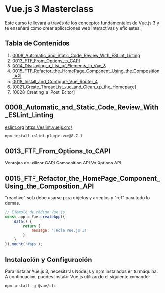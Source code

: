 # Vue.js 3 Masterclass

Este curso te llevará a través de los conceptos fundamentales de Vue.js 3 y te enseñará cómo crear aplicaciones web interactivas y eficientes.

## Tabla de Contenidos

1. [0008_Automatic_and_Static_Code_Review_With_ESLint_Linting](#0008_Automatic_and_Static_Code_Review_With_ESLint_Linting)
2. [0013_FTF_From_Options_to_CAPI](#0013_FTF_From_Options_to_CAPI)
3. [0014_Displaying_a_List_of_Elements_in_Vue_3](#0014_Displaying_a_List_of_Elements_in_Vue_3)
4. [0015_FTF_Refactor_the_HomePage_Component_Using_the_Composition_API](#0015_FTF_Refactor_the_HomePage_Component_Using_the_Composition_API])
5. [0018_Install_and_Configure_Vue_Router_4](#0018_Install_and_Configure_Vue_Router_4)
6. [0021_Create_ThreadList_vue_and_Clean_up_the_Homepage]
7. [0028_Creating_a_Post_Editor]


## 0008_Automatic_and_Static_Code_Review_With_ESLint_Linting

[eslint.org](https://eslint.org/)
https://eslint.vuejs.org/
```
npm install eslint-plugin-vue@8.7.1
```

## 0013_FTF_From_Options_to_CAPI
Ventajas de utilizar CAPI Composition API Vs Options API


## 0015_FTF_Refactor_the_HomePage_Component_Using_the_Composition_API
"reactive" solo debe usarse para objetos y arreglos y "ref" para todo lo demas.









```javascript
// Ejemplo de código Vue.js
const app = Vue.createApp({
    data() {
        return {
            message: '¡Hola Vue.js 3!'
        }
    }
}).mount('#app');
```
## Instalación y Configuración

Para instalar Vue.js 3, necesitarás Node.js y npm instalados en tu máquina. A continuación, puedes instalar Vue.js utilizando el siguiente comando:

```
npm install -g @vue/cli
```
